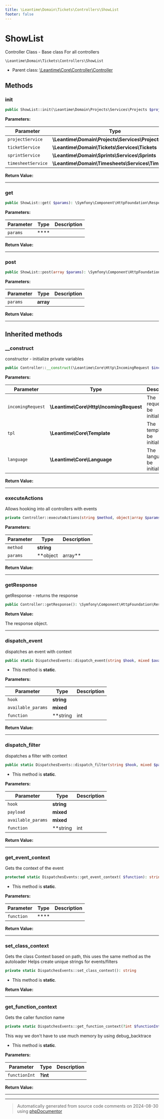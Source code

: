 ```yaml
---
title: \Leantime\Domain\Tickets\Controllers\ShowList
footer: false
---
```


# ShowList

Controller Class - Base class For all controllers


`\Leantime\Domain\Tickets\Controllers\ShowList`

* Parent class: [\Leantime\Core\Controller\Controller](../../../Core/Controller/Controller.md)



## Methods

### init



```php
public ShowList::init(\Leantime\Domain\Projects\Services\Projects $projectService, \Leantime\Domain\Tickets\Services\Tickets $ticketService, \Leantime\Domain\Sprints\Services\Sprints $sprintService, \Leantime\Domain\Timesheets\Services\Timesheets $timesheetService): void
```








**Parameters:**

| Parameter | Type | Description |
|-----------|------|-------------|
| `projectService` | **\Leantime\Domain\Projects\Services\Projects** |  |
| `ticketService` | **\Leantime\Domain\Tickets\Services\Tickets** |  |
| `sprintService` | **\Leantime\Domain\Sprints\Services\Sprints** |  |
| `timesheetService` | **\Leantime\Domain\Timesheets\Services\Timesheets** |  |


**Return Value:**





---
### get



```php
public ShowList::get( $params): \Symfony\Component\HttpFoundation\Response
```








**Parameters:**

| Parameter | Type | Description |
|-----------|------|-------------|
| `params` | **** |  |


**Return Value:**





---
### post



```php
public ShowList::post(array $params): \Symfony\Component\HttpFoundation\Response
```








**Parameters:**

| Parameter | Type | Description |
|-----------|------|-------------|
| `params` | **array** |  |


**Return Value:**





---


## Inherited methods

### __construct

constructor - initialize private variables

```php
public Controller::__construct(\Leantime\Core\Http\IncomingRequest $incomingRequest, \Leantime\Core\Template $tpl, \Leantime\Core\Language $language): mixed
```








**Parameters:**

| Parameter | Type | Description |
|-----------|------|-------------|
| `incomingRequest` | **\Leantime\Core\Http\IncomingRequest** | The request to be initialized. |
| `tpl` | **\Leantime\Core\Template** | The template to be initialized. |
| `language` | **\Leantime\Core\Language** | The language to be initialized. |


**Return Value:**





---
### executeActions

Allows hooking into all controllers with events

```php
private Controller::executeActions(string $method, object|array $params): void
```








**Parameters:**

| Parameter | Type | Description |
|-----------|------|-------------|
| `method` | **string** |  |
| `params` | **object|array** |  |


**Return Value:**





---
### getResponse

getResponse - returns the response

```php
public Controller::getResponse(): \Symfony\Component\HttpFoundation\Response
```









**Return Value:**

The response object.



---
### dispatch_event

dispatches an event with context

```php
public static DispatchesEvents::dispatch_event(string $hook, mixed $available_params = [], string|int|null $function = null): void
```



* This method is **static**.




**Parameters:**

| Parameter | Type | Description |
|-----------|------|-------------|
| `hook` | **string** |  |
| `available_params` | **mixed** |  |
| `function` | **string|int|null** |  |


**Return Value:**





---
### dispatch_filter

dispatches a filter with context

```php
public static DispatchesEvents::dispatch_filter(string $hook, mixed $payload, mixed $available_params = [], string|int|null $function = null): mixed
```



* This method is **static**.




**Parameters:**

| Parameter | Type | Description |
|-----------|------|-------------|
| `hook` | **string** |  |
| `payload` | **mixed** |  |
| `available_params` | **mixed** |  |
| `function` | **string|int|null** |  |


**Return Value:**





---
### get_event_context

Gets the context of the event

```php
protected static DispatchesEvents::get_event_context( $function): string
```



* This method is **static**.




**Parameters:**

| Parameter | Type | Description |
|-----------|------|-------------|
| `function` | **** |  |


**Return Value:**





---
### set_class_context

Gets the class Context based on path, this uses the same method as the autoloader
Helps create unique strings for events/filters

```php
private static DispatchesEvents::set_class_context(): string
```



* This method is **static**.





**Return Value:**





---
### get_function_context

Gets the caller function name

```php
private static DispatchesEvents::get_function_context(?int $functionInt = null): string
```

This way we don't have to use much memory by using debug_backtrace

* This method is **static**.




**Parameters:**

| Parameter | Type | Description |
|-----------|------|-------------|
| `functionInt` | **?int** |  |


**Return Value:**





---


---
> Automatically generated from source code comments on 2024-08-30 using [phpDocumentor](http://www.phpdoc.org/)
